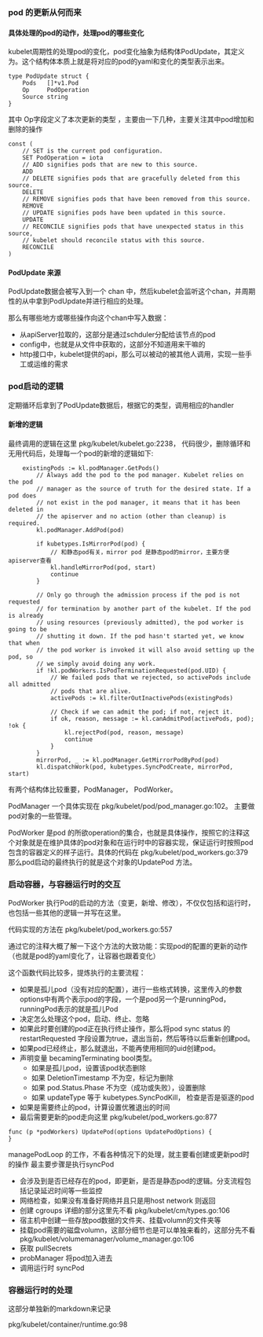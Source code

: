 ### pod 的更新从何而来

#### 具体处理的pod的动作，处理pod的哪些变化
kubelet周期性的处理pod的变化，pod变化抽象为结构体PodUpdate，其定义为。这个结构体本质上就是将对应的pod的yaml和变化的类型表示出来。 
```golang
type PodUpdate struct {
	Pods   []*v1.Pod
	Op     PodOperation
	Source string
}
``` 
其中 Op字段定义了本次更新的类型 ，主要由一下几种，主要关注其中pod增加和删除的操作

```golang
const (
	// SET is the current pod configuration.
	SET PodOperation = iota
	// ADD signifies pods that are new to this source.
	ADD
	// DELETE signifies pods that are gracefully deleted from this source.
	DELETE
	// REMOVE signifies pods that have been removed from this source.
	REMOVE
	// UPDATE signifies pods have been updated in this source.
	UPDATE
	// RECONCILE signifies pods that have unexpected status in this source,
	// kubelet should reconcile status with this source.
	RECONCILE
)
```

#### PodUpdate 来源

PodUpdate数据会被写入到一个 chan 中，然后kubelet会监听这个chan，并周期性的从中拿到PodUpdate并进行相应的处理。

那么有哪些地方或哪些操作向这个chan中写入数据：
- 从apiServer拉取的，这部分是通过schduler分配给该节点的pod
- config中，也就是从文件中获取的，这部分不知道用来干嘛的
- http接口中，kubelet提供的api，那么可以被动的被其他人调用，实现一些手工或运维的需求

### pod启动的逻辑

定期循环后拿到了PodUpdate数据后，根据它的类型，调用相应的handler

#### 新增的逻辑
最终调用的逻辑在这里 pkg/kubelet/kubelet.go:2238， 代码很少，删除循环和无用代码后，处理每一个pod的新增的逻辑如下:

```golang
	existingPods := kl.podManager.GetPods()
		// Always add the pod to the pod manager. Kubelet relies on the pod
		// manager as the source of truth for the desired state. If a pod does
		// not exist in the pod manager, it means that it has been deleted in
		// the apiserver and no action (other than cleanup) is required.
		kl.podManager.AddPod(pod)

		if kubetypes.IsMirrorPod(pod) {
            // 和静态pod有关，mirror pod 是静态pod的mirror，主要方便apiserver查看
			kl.handleMirrorPod(pod, start)
			continue
		}

		// Only go through the admission process if the pod is not requested
		// for termination by another part of the kubelet. If the pod is already
		// using resources (previously admitted), the pod worker is going to be
		// shutting it down. If the pod hasn't started yet, we know that when
		// the pod worker is invoked it will also avoid setting up the pod, so
		// we simply avoid doing any work.
		if !kl.podWorkers.IsPodTerminationRequested(pod.UID) {
			// We failed pods that we rejected, so activePods include all admitted
			// pods that are alive.
			activePods := kl.filterOutInactivePods(existingPods)

			// Check if we can admit the pod; if not, reject it.
			if ok, reason, message := kl.canAdmitPod(activePods, pod); !ok {
				kl.rejectPod(pod, reason, message)
				continue
			}
		}
		mirrorPod, _ := kl.podManager.GetMirrorPodByPod(pod)
		kl.dispatchWork(pod, kubetypes.SyncPodCreate, mirrorPod, start)
```

有两个结构体比较重要，PodManager， PodWorker。 

PodManager 一个具体实现在  pkg/kubelet/pod/pod_manager.go:102。 主要做pod对象的一些管理。

PodWorker 是pod 的所欲operation的集合，也就是具体操作，按照它的注释这个对象就是在维护具体的pod对象和在运行时中的容器实现，保证运行时按照pod包含的容器定义的样子运行。具体的代码在 pkg/kubelet/pod_workers.go:379
那么pod启动的最终执行的就是这个对象的UpdatePod 方法。



### 启动容器，与容器运行时的交互

PodWorker 执行Pod的启动的方法（变更，新增、修改），不仅仅包括和运行时，也包括一些其他的逻辑一并写在这里。

代码实现的方法在 pkg/kubelet/pod_workers.go:557

通过它的注释大概了解一下这个方法的大致功能：实现pod的配置的更新的动作（也就是pod的yaml变化了，让容器也跟着变化）

这个函数代码比较多，提炼执行的主要流程：
- 如果是孤儿pod（没有对应的配置），进行一些格式转换，这里传入的参数options中有两个表示pod的字段，一个是pod另一个是runningPod，runningPod表示的就是孤儿Pod
- 决定怎么处理这个pod，启动、终止、忽略
- 如果此时要创建的pod正在执行终止操作，那么将pod sync status 的 restartRequested 字段设置为true，退出当前，然后等待以后重新创建pod。
- 如果pod已经终止，那么就退出，不能再使用相同的uid创建pod。
- 声明变量 becamingTerminating bool类型。
    - 如果是孤儿pod，设置该pod状态删除
    - 如果 DeletionTimestamp 不为空，标记为删除
    - 如果 pod.Status.Phase 不为空（成功或失败），设置删除
    - 如果 updateType 等于 kubetypes.SyncPodKill， 检查是否是驱逐的pod
- 如果是需要终止的pod，计算设置优雅退出的时间
- 最后需要更新的pod走向这里 pkg/kubelet/pod_workers.go:877

```golang
func (p *podWorkers) UpdatePod(options UpdatePodOptions) {
}

```

managePodLoop 的工作，不看各种情况下的处理，就主要看创建或更新pod时的操作
最主要步骤是执行syncPod
- 会涉及到是否已经存在的pod，即更新，是否是静态pod的逻辑。分支流程包括记录延迟时间等一些监控
- 网络检查，如果没有准备好网络并且只是用host network 则返回
- 创建 cgroups 详细的部分这里先不看 pkg/kubelet/cm/types.go:106
- 宿主机中创建一些存放pod数据的文件夹、挂载volumn的文件夹等
- 挂载pod需要的磁盘volumn，这部分细节也是可以单独来看的，这部分先不看 pkg/kubelet/volumemanager/volume_manager.go:106
- 获取 pullSecrets
- probManager 将pod加入进去
- 调用运行时 syncPod 

### 容器运行时的处理 

这部分单独新的markdown来记录

pkg/kubelet/container/runtime.go:98